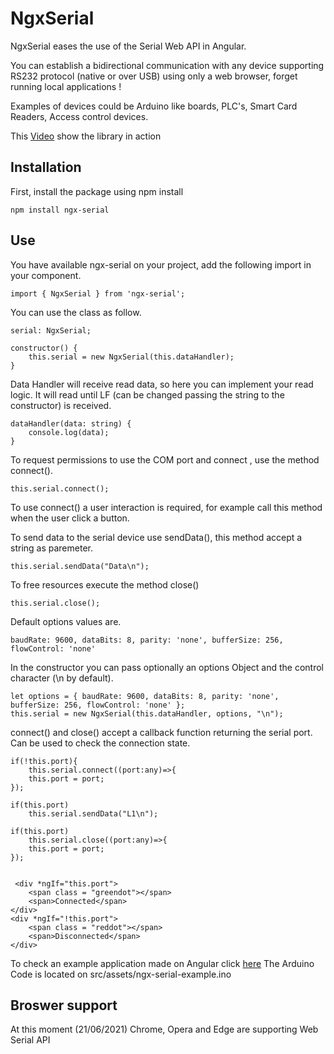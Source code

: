 # NgxSerial

NgxSerial eases the use of the Serial Web API in Angular.

You can establish a bidirectional communication with any device supporting RS232 protocol (native or over USB) using only a web browser, forget running local applications !

Examples of devices could be Arduino like boards, PLC's, Smart Card Readers, Access control devices.

This [Video](https://www.youtube.com/watch?v=Hsl_imkJa7o) show the library in action 

## Installation

First, install the package using npm install

    npm install ngx-serial

## Use

You have available ngx-serial on your project, add the following import in your component.

    import { NgxSerial } from 'ngx-serial';

You can use the class as follow.

    serial: NgxSerial;

    constructor() {
        this.serial = new NgxSerial(this.dataHandler);
    }

Data Handler will receive read data, so here you can implement your read logic. It will read until LF (can be changed passing the string to the constructor) is received.

    dataHandler(data: string) {
        console.log(data);
    }

To request permissions to use the COM port and connect , use the method connect(). 

    this.serial.connect(); 

To use connect() a user interaction is required, for example call this method when the user click a button.

To send data to the serial device use sendData(), this method accept a string as paremeter.

    this.serial.sendData("Data\n");

To free resources execute the method close()

    this.serial.close();

Default options values are.

    baudRate: 9600, dataBits: 8, parity: 'none', bufferSize: 256, flowControl: 'none'

In the constructor you can pass optionally an options Object and the control character (\n by default).

    let options = { baudRate: 9600, dataBits: 8, parity: 'none', bufferSize: 256, flowControl: 'none' };
    this.serial = new NgxSerial(this.dataHandler, options, "\n");

connect() and close() accept a callback function returning the serial port. Can be used to check the connection state.

    if(!this.port){
        this.serial.connect((port:any)=>{
        this.port = port;
    });

    if(this.port)
        this.serial.sendData("L1\n");

    if(this.port)
        this.serial.close((port:any)=>{
        this.port = port;
    });


     <div *ngIf="this.port">
        <span class = "greendot"></span>
        <span>Connected</span>
    </div>
    <div *ngIf="!this.port">
        <span class = "reddot"></span>
        <span>Disconnected</span>
    </div>


 To check an example application made on Angular click [here](https://github.com/archocron/ngx-serial-example) 
 The Arduino Code is located on src/assets/ngx-serial-example.ino

## Broswer support
At this moment (21/06/2021) Chrome, Opera and Edge are supporting Web Serial API


